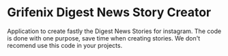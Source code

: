 # Grifenix Digest News Story Creator
Application to create fastly the Digest News Stories for instagram. The code is done with one purpose, save time when creating stories. We don't recomend use this code in your projects.
